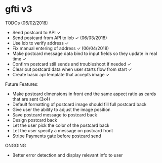 # gfti v3

<!-- brew services start postgresql -->
<!-- Create a new db: createdb movie_junkies_dev -->
<!-- Check if db was created: psql -l -->
<!-- Connect to db: psql movie_junkies_dev -->
<!-- Quick postgres: \q -->

<!-- Manually creating a table:
CREATE TABLE movies (
  id serial,
  title text,
  duration integer,
  rating varchar(10),
  genre text,
  is_3d boolean NOT NULL,
  released_at timestamp with time zone,
  score numeric(3, 1)
); -->

<!-- Show tables: \dt -->
<!-- Display one table: \d movies -->

<!-- Creating a migration: knex migrate:make migration_name -->

<!-- Running seed: knex seed:run -->

<!-- Running migration on heroku: heroku run knex migrate:latest -->

TODOs
(06/02/2018)
- Send postcard to API ✓
- Send postcard from API to lob ✓
(06/03/2018)
- Use lob to verify address ✓
- Fix manual entering of address ✓
(06/04/2018)
- Make postcard message data bind to input fields so they update in real time ✓
- Confirm postcard still sends and troubleshoot if needed ✓
- Clear out postcard data when user starts flow from start ✓
- Create basic api template that accepts image ✓

Future Features:
- Make postcard dimensions in front end the same aspect ratio as cards that are sent (3x4)
- Default formatting of postcard image should fill full postcard back
- Give user the ability to adjust the image position
- Save postcard message to postcard back
- Design postcard back
- Let the user pick the color of the postcard back
- Let the user specify a message on postcard front
- Stripe Payments gate before postcard send

ONGOING
- Better error detection and display relevant info to user
